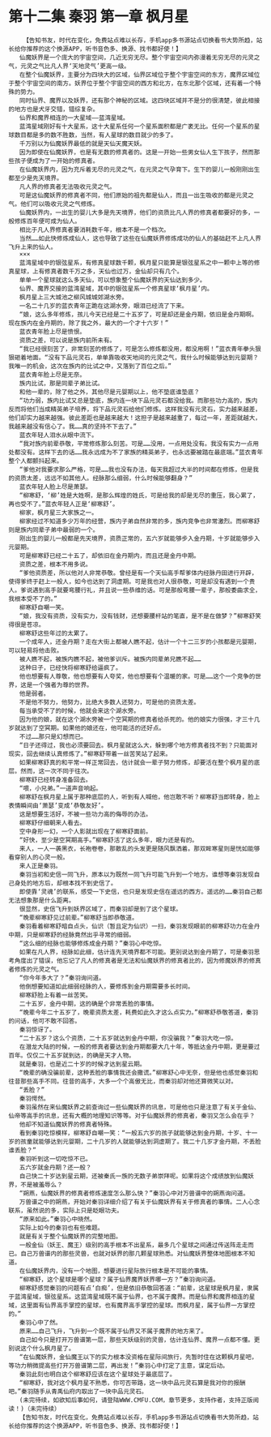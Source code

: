 # 第十二集 秦羽 第一章 枫月星
        【告知书友，时代在变化，免费站点难以长存，手机app多书源站点切换看书大势所趋，站长给你推荐的这个换源APP，听书音色多、换源、找书都好使！】
       仙魔妖界是一个庞大的宇宙空间，几近无穷无尽。整个宇宙空间内弥漫着无穷无尽的元灵之气，元灵之气比凡人界‘天地灵气’更高一级。
       在整个仙魔妖界，主要分为四块大的区域，仙界区域位于整个宇宙空间的东方，魔界区域位于整个宇宙空间的南方。妖界位于整个宇宙空间的西方和北方，在东北那个区域，还有着一个特殊的势力。
       同时仙界、魔界以及妖界，还有那个神秘的区域。这四块区域并不是分的很清楚，彼此相接的地方也是犬牙交错，错综复杂。
       仙界和魔界相连的一大星域——蓝湾星域。
       蓝湾星域刚好有十大星系，这十大星系任何一个星系面积都是广袤无比。任何一个星系的星球数目都是多的数不胜数，当然，有人星球的数目就少的多了。
       千万别以为仙魔妖界最低的就是天仙天魔天妖。
       因为即使在仙魔妖界，也是有无数的修真者的。这是一开始一些男女仙人生下孩子，然而那些孩子便成为了一开始的修真者。
       在仙魔妖界内，因为充斥着无尽的元灵之气，在元灵之气孕育下。生下的婴儿一般刚刚出生都至少是先天境界。
       凡人界的修真者无法吸收元灵之气。
       可是这仙魔妖界的修真者不同，他们原始的祖先都是仙人，而且一出生吸收的都是元灵之气。他们可以吸收元灵之气修炼。
       仙魔妖界内，一出生的婴儿大多是先天境界，他们的资质比凡人界的修真者都要好的多，一般修炼百年便可成为仙人。
       相比于凡人界修真者要消耗数千年，根本不是一个档次。
       当然……如此快修炼成仙人，这也导致了这些在仙魔妖界修炼成功的仙人的基础赶不上凡人界飞升上来的仙人。
       ×××
       蓝湾星域中的银弦星系，有修真星球数千颗，枫月星只能算是银弦星系之中一颗中上等的修真星球，上有修真者数千万之多，天仙也过万，金仙却只有几个。
       单单一个星球就这么多天仙，可以想象整个仙魔妖界的天仙达到多少。
       仙界、魔界交接的蓝湾星域，其中的银弦星系一个修真星球‘枫月星’内。
       枫月星上三大城池之柳风城城郊湖水旁。
       一名二十几岁的蓝衣青年正跪在这湖水旁，眼泪已经流了下来。
       “娘，这么多年修炼，孩儿今天已经是二十五岁了，可是却还是金丹期，依旧是金丹期啊。现在族内在金丹期的，除了我之外，最大的一个才十六岁！”
       蓝衣青年脸上尽是愤恨。
       资质之差，可以说是族内前所未有。
       “我已经很刻苦了，非常刻苦的修炼了，可是怎么修炼都没用，都没用啊！”蓝衣青年拳头狠狠砸着地面。“没有下品元灵石，单单靠吸收天地间的元灵之气，我什么时候能够达到元婴期？我唯一的机会，这次在族内的比试之中，又落到了百位之后。”
       蓝衣青年脸上尽是无奈。
       族内比试，那是同辈子弟比试。
       和他一辈的，除了他之外，其他尽是元婴期以上，他不垫底谁垫底？
       “功力弱，族内比试又总是垫底，族内连一块下品元灵石都没给我。而那些功力高的，族内反而将他们当成精英弟子培养，将下品元灵石给他们修炼。这样我没有元灵石，实力越来越差，他们却实力越来越强。彼此差距也是越来越大！这担子是越来越重了，每过一年，差距就越大，我越来越没有信心了。我……真的坚持不下去了。”
       蓝衣年轻人泪水从眼中流下。
       “我对族内前辈恭敬，平常修炼那么刻苦。可是……没用，一点用处没有。我没有实力一点用处都没有。这样下去的话……我永远成为不了家族的精英弟子，也永远要被踏在最底端。”蓝衣青年整个人都颤抖起来。
       “爹他对我要求那么严格，可是……我也没有办法，每天我超过大半的时间都在修炼，但是我的资质太差，远远不如其他人。经脉那么细弱，什么时候能够翻身？”
       蓝衣年轻人脸上尽是萧瑟。
       “柳寒舒，‘柳’姓是大姓啊，是那么辉煌的姓氏，可是给我的却是无尽的重压，我心累了，再也受不了。”蓝衣年轻人正是‘柳寒舒’。
       柳家，枫月星三大家族之一。
       柳家经过不知道多少万年的经营，族内子弟自然非常的多，族内竞争也非常激烈。而柳寒舒则是族内同辈子弟中最弱的一个。
       刚出生的婴儿一般都是先天境界，资质正常的，五六岁就能够步入金丹期，十岁就能够步入元婴期。
       可是柳寒舒已经二十五了，却依旧在金丹期内，而且还是金丹中期。
       资质之差，根本不用多说。
       “爹他资质差，所以他对人非常恭敬。曾经是有一个天仙高手帮爹体内经脉丹田进行开辟，使得爹终于赶上一般人，如今也达到了洞虚期。可是我也对人很恭敬，可是却没有遇到一个贵人。爹说遇到高手就要弯腰行礼，并且说一些恭维的话。可是那般弯腰一辈子，那般委曲求全，我根本受不了的。”
       柳寒舒自嘲一笑。
       “娘，我没有资质，没有实力，没有钱财，还想要腰杆站的笔直，是不是在做梦？”柳寒舒笑得很是苍凉。
       柳寒舒这些年过的太累了。
       一个成年人，还金丹期？走在大街上都被人瞧不起，估计一个十二三岁的小孩都是元婴期，可以轻易将他击败。
       被人瞧不起，被族内瞧不起，被他爹训斥。被族内同辈弟兄瞧不起……
       这种日子，已经快将柳寒舒给逼疯了。
       他也想要有人尊敬，他也想要有人夸奖，他也想要有个温暖的家。可是……这个一个竞争的世界，这是一个强者为尊的世界。
       他是弱者。
       不是他不努力，他努力，比绝大多数人还努力，可是他的资质太差。
       每当承受不了的时候，他就会来这个湖水旁。
       因为他的娘，就在这个湖水旁被一个空冥期的修真者给杀死的。他的娘实力很强，才三十几岁就达到了空冥期。如果他的娘还在，他可能活的还好点。
       不过……那只是幻想而已。
       “日子还得过，我也必须要回去。枫月星就这么大，躲到哪个地方修真者找不到？只能面对现实，回去继续认真修炼了。”柳寒舒带着一丝苦笑站了起来。
       如果柳寒舒真的和平常一样正常回去，估计就会一辈子努力修炼，却要活在整个枫月星的底层。然而，这一次不同于往次。
       柳寒舒已经转身准备回去。
       “喂，小兄弟。”一道声音响起。
       柳寒舒在枫月星上属于那种底层的人，听到有人喊他，他岂敢不听？柳寒舒当即转身，脸上表情瞬间由‘萧瑟’变成‘恭敬友好’。
       这是想要生活好，不被一些功力高的侮辱的办法。
       柳寒舒仔细朝来人看去。
       空中身形一幻，一个人影就出现在了柳寒舒面前。
       “好快，至少是空冥期高手。”柳寒舒活了这么多年，眼力还是有的。
       来人，一人一袭黑衣，长袍卷卷，那散乱的头发更是随风飘洒着。那双眸寒星则是恍如能够看穿别人的心灵一般。
       来人正是秦羽。
       秦羽当初和史信一同飞升，原本以为既然一同飞升可能飞升到一个地方。谁想等秦羽发现自己身处的地方后，却根本找不到史信了。
       即使靠‘灵魂’的联系，感受一下史信，也只是发现史信在遥远的西方。遥远的……秦羽自己都无法想象那是什么距离。
       很显然，史信飞升到妖界区域了，而秦羽却是到了这个星球。
       “晚辈柳寒舒见过前辈。”柳寒舒当即恭敬道。
       秦羽看着柳寒舒暗自点头，仙识（暂且定为仙识）一扫，秦羽发现眼前的柳寒舒功力在金丹中期，只是柳寒舒的经脉竟然出乎寻常的细弱。
       “这么细的经脉也能够修炼成金丹期？”秦羽心中吃惊。
       如果在凡人界，经脉如此细，估计连先天境界都不可能。更别说达到金丹期了，可是秦羽思考角度出了错误，他忘记了凡人的修真者是无法和仙魔妖界的修真者比的，因为修魔妖界的修真者修炼的元灵之气。
       “你今年多大了？”秦羽询问道。
       他倒想要知道如此细弱经脉的人，要修炼到金丹期需要多长时间。
       柳寒舒脸上有着一丝苦笑。
       二十五岁，金丹中期，这的确是个非常丢脸的事情。
       “晚辈今年二十五岁了，晚辈资质太差，耗费如此久才这么点实力。”柳寒舒恭敬答道，秦羽的问话，他可不敢不回答。
       秦羽惊讶了。
       “二十五岁？这么个资质，二十五岁就达到金丹中期，你没骗我？”秦羽大吃一惊。
       在潜龙大陆的时候，一般的修真者要达到金丹期都要大几十年，等抵达金丹中期，更是要过百年。仅仅二十五岁就到达，的确是天才人物。
       就是秦羽，也是近二十岁的时候才达到星云期。
       “晚辈的确没骗前辈，这种丢脸的事情我还会撒谎。”柳寒舒心中无奈，但是他也感觉秦羽和往昔那些高手不同。往昔的高手，大多一个个高傲无比，而秦羽却对他还算微笑以对。
       “丢脸？”
       秦羽愕然。
       秦羽虽然在来仙魔妖界之前查询过一些仙魔妖界的讯息，可是他也只是注意了有关于金仙、仙帝等高手的讯息，还有大概的地理知识等等。对于仙魔妖界的修真者，秦羽又怎么会在乎？
       他却不知道仙魔妖界的修真者特殊。
       看到秦羽吃惊模样，柳寒舒自嘲一笑：“一般五六岁的孩子就能够达到金丹期，十岁、十一岁的孩童就能够达到元婴期，二十几岁的人就能够达到洞虚期了。我二十几岁才金丹期，不丢脸谁丢脸？”
       秦羽听到这一切吃惊不已。
       五六岁就金丹期？还一般？
       自己快二十岁达到星云期，还被秦氏一族的无数子弟崇拜呢。如果将这个成绩放到仙魔妖界，不是被羞辱么？
       “朔燕，仙魔妖界的修真者修炼速度怎么那么快？”秦羽心中对万兽谱中的朔燕询问道。
       万兽谱之中的朔燕，开始对秦羽详细介绍了有关于仙魔妖界有关于修真者的事情。二人心念联系，虽然说的多，实际上只是眨眼功夫。
       “原来如此。”秦羽心中晓然。
       实际上如今的秦羽也有些难题。
       就是有关于整个仙魔妖界的完整地图。
       一般金仙（妖王、魔王）级别的高手根本不出星系，最多几个星球之间通过传送阵走走而已。自己万兽谱内的那些灵兽，也就对妖界的那几颗星球熟悉。对仙魔妖界整体地图根本不知道。
       在仙魔妖界内，没有一个地图，想要进行星际旅行根本是不可能的事情。
       “柳寒舒，这个星球是哪个星球？属于仙界魔界妖界哪一方？”秦羽询问道。
       柳寒舒感觉秦羽的问题有点‘白痴’，但是依旧恭敬回答道：“前辈，这星球是枫月星，隶属于蓝湾星域，银弦星系。这蓝湾星域既不属于仙界，也不属于魔界。而是仙界和魔界相连的星域，这里面有仙界高手掌控的星球，也有魔界高手掌控的星球。而枫月星，属于仙界一方掌控的。”
       秦羽心中了然。
       原来……自己飞升，飞升到一个既不属于仙界又不属于魔界的地方来了。
       自己如今只是打开万兽谱第一层，那些天妖级别的灵兽，估计连仙界、魔界一点都不懂。更别说这个什么枫月星了。
       “在仙魔妖界，金仙魔王以下的实力根本没资格在星际间旅行，先暂时住在这颗枫月星吧，等功力稍微提高些打开万兽谱第二层，再出发！”秦羽心中打定了主意，谋定后动。
       秦羽此刻也明白这个柳寒舒应该在这个星球处于最底层了。
       “柳寒舒，我对这个枫月星不熟悉，你可否带路，这一块中品元灵石算是我对你的报酬吧。”秦羽随手从青禹仙府内取出了一块中品元灵石。
       (未完待续，如欲知后事如何，请登陆WWW.CMFU.COM，章节更多，支持作者，支持正版阅读！)（未完待续）
       【告知书友，时代在变化，免费站点难以长存，手机app多书源站点切换看书大势所趋，站长给你推荐的这个换源APP，听书音色多、换源、找书都好使！】